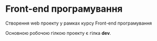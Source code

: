 # Front-end програмування

Створення web проекту у рамках курсу Front-end програмування

Основною робочою гілкою проекту є гілка **__dev__**.